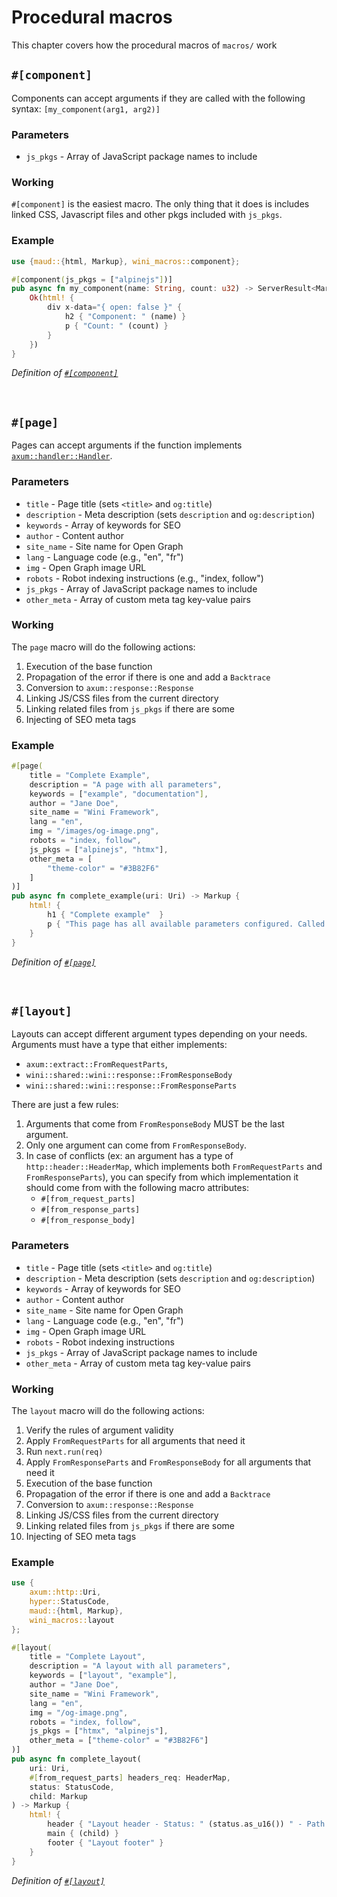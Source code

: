 # Procedural macros

This chapter covers how the procedural macros of `macros/` work

## `#[component]`

Components can accept arguments if they are called with the following syntax: `[my_component(arg1, arg2)]`

### Parameters

- `js_pkgs` - Array of JavaScript package names to include

### Working

`#[component]` is the easiest macro. The only thing that it does is includes linked CSS, Javascript files and other pkgs included with `js_pkgs`.

### Example

```rs
use {maud::{html, Markup}, wini_macros::component};

#[component(js_pkgs = ["alpinejs"])]
pub async fn my_component(name: String, count: u32) -> ServerResult<Markup> {
    Ok(html! {
        div x-data="{ open: false }" {
            h2 { "Component: " (name) }
            p { "Count: " (count) }
        }
    })
}
```

_Definition of [`#[component]`](<https://github.com/wini-rs/wini-template/src/branch/main/macros/src/macros/wini/component.rs>)_

<br/>

## `#[page]`

Pages can accept arguments if the function implements [`axum::handler::Handler`](https://docs.rs/axum/latest/axum/handler/trait.Handler.html).

### Parameters

- `title` - Page title (sets `<title>` and `og:title`)
- `description` - Meta description (sets `description` and `og:description`)
- `keywords` - Array of keywords for SEO
- `author` - Content author
- `site_name` - Site name for Open Graph
- `lang` - Language code (e.g., "en", "fr")
- `img` - Open Graph image URL
- `robots` - Robot indexing instructions (e.g., "index, follow")
- `js_pkgs` - Array of JavaScript package names to include
- `other_meta` - Array of custom meta tag key-value pairs

### Working 
The `page` macro will do the following actions:
1. Execution of the base function
2. Propagation of the error if there is one and add a `Backtrace`
3. Conversion to `axum::response::Response`
4. Linking JS/CSS files from the current directory
5. Linking related files from `js_pkgs` if there are some
6. Injecting of SEO meta tags

### Example

```rs
#[page(
    title = "Complete Example",
    description = "A page with all parameters",
    keywords = ["example", "documentation"],
    author = "Jane Doe",
    site_name = "Wini Framework",
    lang = "en",
    img = "/images/og-image.png",
    robots = "index, follow",
    js_pkgs = ["alpinejs", "htmx"],
    other_meta = [
        "theme-color" = "#3B82F6"
    ]
)]
pub async fn complete_example(uri: Uri) -> Markup {
    html! {
        h1 { "Complete example"  }
        p { "This page has all available parameters configured. Called at: " (uri) }
    }
}
```

_Definition of [`#[page]`](<https://github.com/wini-rs/wini-template/src/branch/main/macros/src/macros/wini/page.rs>)_

<br/>

## `#[layout]`

Layouts can accept different argument types depending on your needs. Arguments must have a
type that either implements:
- `axum::extract::FromRequestParts`,
- `wini::shared::wini::response::FromResponseBody`
- `wini::shared::wini::response::FromResponseParts`

There are just a few rules:
1. Arguments that come from `FromResponseBody` MUST be the last argument.
2. Only one argument can come from `FromResponseBody`.
3. In case of conflicts (ex: an argument has a type of `http::header::HeaderMap`, which
   implements both `FromRequestParts` and `FromResponseParts`), you can specify from which
   implementation it should come from with the following macro attributes:
   - `#[from_request_parts]`
   - `#[from_response_parts]`
   - `#[from_response_body]`

### Parameters

- `title` - Page title (sets `<title>` and `og:title`)
- `description` - Meta description (sets `description` and `og:description`)
- `keywords` - Array of keywords for SEO
- `author` - Content author
- `site_name` - Site name for Open Graph
- `lang` - Language code (e.g., "en", "fr")
- `img` - Open Graph image URL
- `robots` - Robot indexing instructions
- `js_pkgs` - Array of JavaScript package names to include
- `other_meta` - Array of custom meta tag key-value pairs

### Working 
The `layout` macro will do the following actions:
1. Verify the rules of argument validity
2. Apply `FromRequestParts` for all arguments that need it
3. Run `next.run(req)`
4. Apply `FromResponseParts` and `FromResponseBody` for all arguments that need it
5. Execution of the base function
6. Propagation of the error if there is one and add a `Backtrace`
7. Conversion to `axum::response::Response`
8. Linking JS/CSS files from the current directory
9. Linking related files from `js_pkgs` if there are some
10. Injecting of SEO meta tags

### Example
```rs
use {
    axum::http::Uri,
    hyper::StatusCode,
    maud::{html, Markup},
    wini_macros::layout
};

#[layout(
    title = "Complete Layout",
    description = "A layout with all parameters",
    keywords = ["layout", "example"],
    author = "Jane Doe",
    site_name = "Wini Framework",
    lang = "en",
    img = "/og-image.png",
    robots = "index, follow",
    js_pkgs = ["htmx", "alpinejs"],
    other_meta = ["theme-color" = "#3B82F6"]
)]
pub async fn complete_layout(
    uri: Uri,
    #[from_request_parts] headers_req: HeaderMap,
    status: StatusCode,
    child: Markup
) -> Markup {
    html! {
        header { "Layout header - Status: " (status.as_u16()) " - Path: " (uri.path()) " - Headers:" (format!("{headers_req:#?}")) }
        main { (child) }
        footer { "Layout footer" }
    }
}
```


_Definition of [`#[layout]`](<https://codeberg.org/wini/wini-template/src/branch/main/macros/src/macros/wini/layout.rs>)_
